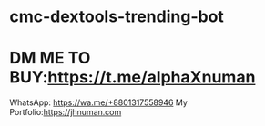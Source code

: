 # cmc-dextools-trending-bot
# DM ME TO BUY:https://t.me/alphaXnuman
WhatsApp: https://wa.me/+8801317558946
My Portfolio:https://jhnuman.com
